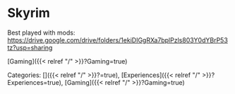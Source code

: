 # Skyrim

Best played with mods: https://drive.google.com/drive/folders/1ekiDIGgRXa7bplPzls803Y0dYBrP53tz?usp=sharing










[Gaming]({{< relref "/" >}}?Gaming=true)


Categories: []({{< relref "/" >}}?=true),
[Experiences]({{< relref "/" >}}?Experiences=true),
[Gaming]({{< relref "/" >}}?Gaming=true)